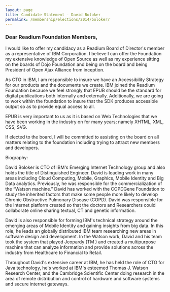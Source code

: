 ```yaml
---
layout: page
title: Candidate Statement - David Boloker
permalink: /membership/elections/2014/boloker/
---
```


### Dear Readium Foundation Members, 
 
I would like to offer my candidacy as a Readium Board of Director's member as a representative of IBM Corporation.   I believe I can offer the Foundation my extensive knowledge of Open Source as well as my experience sitting on the boards of Dojo Foundation and being  on the board and being President of Open Ajax Alliance from inception. 
 
As CTO in IBM, I am responsible to insure we have an Accessibility Strategy for our products and the documents we create.     IBM joined the Readium Foundation  because we feel strongly that EPUB should be the standard for digital publications both internally and externally.       Additionally, we are going to work within the foundation to insure that the SDK produces accessible output so as to provide equal access to all. 
 
EPUB is very important to us as it is based on Web Technologies that we have been working in the industry on for many years;  namely  XHTML, XML, CSS, SVG. 
 
If elected to the board, I will be committed to assisting on the board on all matters relating to the foundation including trying to attract new members and developers. 
 
Biography: 
 
David Boloker is CTO of IBM's Emerging Internet Technology group and also holds the title of Distinguished Engineer.  David is leading work in many areas including Cloud Computing, Mobile, Graphics, Mobile Identity and Big Data analytics.   Previously, he was responsible for the commercialization of the “Watson machine.”    David has worked with the COPDGene Foundation to study the inherited factors that make some people more likely to develop Chronic Obstructive Pulmonary Disease (COPD).  David was responsible for the Internet platform created so that the doctors and Researchers could collaborate online sharing textual, CT and genetic information.   
 
David is also responsible for forming IBM's technical strategy around the emerging areas of Mobile Identity and gaining insights from big data.  In this role, he leads an globally distributed IBM team researching new areas in software design and development.   In the Watson work, David and his team took the system that played Jeopardy (TM ) and created  a multipurpose machine that can analyze information and provide solutions across the industry from Healthcare to Financial to Retail. 
 
Throughout David's extensive career at IBM, he has held the role of CTO for Java technology, he's worked at IBM's esteemed Thomas J. Watson Research Center, and the Cambridge Scientific Center doing research in the area of remote distribution and control of hardware and software systems and secure internet gateways.   
 
